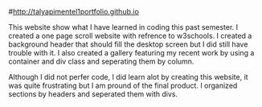 #http://talyapimentel1portfolio.github.io

This website show what I have learned in coding this past semester. I created a one page scroll website with refrence to w3schools. I created a background header that should fill the desktop screen but I did still have trouble with it. I also created a gallery featuring my recent work by using a container and div class and seperating them by column.

Although I did not perfer code, I did learn alot by creating this website, it was quite frustrating but I am pround of the final product. I organized sections by headers and seperated them with divs. 

